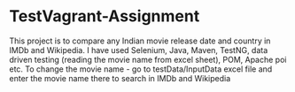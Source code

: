 # TestVagrant-Assignment
This project is to compare any Indian movie release date and country in IMDb and Wikipedia. I have used Selenium, Java, Maven, TestNG, data driven testing (reading the movie name from excel sheet), POM, Apache poi etc.
To change the movie name - go to testData/InputData excel file and enter the movie name there to search in IMDb and Wikipedia
